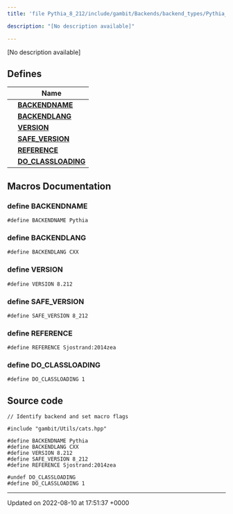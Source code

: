 ```yaml
---
title: 'file Pythia_8_212/include/gambit/Backends/backend_types/Pythia_8_212/identification.hpp'

description: "[No description available]"

---
```







[No description available]

## Defines

|                | Name           |
| -------------- | -------------- |
|  | **[BACKENDNAME](/documentation/code/gambit_2-2/files/include_2gambit_2backends_2backend__types_2pythia__8__212_2identification_8hpp/#define-backendname)**  |
|  | **[BACKENDLANG](/documentation/code/gambit_2-2/files/include_2gambit_2backends_2backend__types_2pythia__8__212_2identification_8hpp/#define-backendlang)**  |
|  | **[VERSION](/documentation/code/gambit_2-2/files/include_2gambit_2backends_2backend__types_2pythia__8__212_2identification_8hpp/#define-version)**  |
|  | **[SAFE_VERSION](/documentation/code/gambit_2-2/files/include_2gambit_2backends_2backend__types_2pythia__8__212_2identification_8hpp/#define-safe-version)**  |
|  | **[REFERENCE](/documentation/code/gambit_2-2/files/include_2gambit_2backends_2backend__types_2pythia__8__212_2identification_8hpp/#define-reference)**  |
|  | **[DO_CLASSLOADING](/documentation/code/gambit_2-2/files/include_2gambit_2backends_2backend__types_2pythia__8__212_2identification_8hpp/#define-do-classloading)**  |




## Macros Documentation

### define BACKENDNAME

```
#define BACKENDNAME Pythia
```


### define BACKENDLANG

```
#define BACKENDLANG CXX
```


### define VERSION

```
#define VERSION 8.212
```


### define SAFE_VERSION

```
#define SAFE_VERSION 8_212
```


### define REFERENCE

```
#define REFERENCE Sjostrand:2014zea
```


### define DO_CLASSLOADING

```
#define DO_CLASSLOADING 1
```


## Source code

```
// Identify backend and set macro flags

#include "gambit/Utils/cats.hpp"

#define BACKENDNAME Pythia
#define BACKENDLANG CXX
#define VERSION 8.212
#define SAFE_VERSION 8_212
#define REFERENCE Sjostrand:2014zea

#undef DO_CLASSLOADING
#define DO_CLASSLOADING 1
```


-------------------------------

Updated on 2022-08-10 at 17:51:37 +0000
